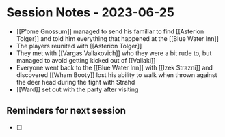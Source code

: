 # Session Notes - 2023-06-25
* [[P'ome Gnossum]] managed to send his familiar to find [[Asterion Tolger]] and told him everything that happened at the [[Blue Water Inn]]
* The players reunited with [[Asterion Tolger]]
* They met with [[Vargas Vallakovich]] who they were a bit rude to, but managed to avoid getting kicked out of [[Vallaki]]
* Everyone went back to the [[Blue Water Inn]] with [[Izek Strazni]] and discovered [[Wham Booty]] lost his ability to walk when thrown against the deer head during the fight with Strahd
* [[Ward]] set out with the party after visiting 

## Reminders for next session
* [ ] 